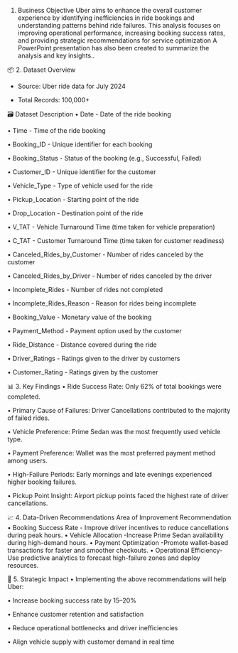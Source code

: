 
 1. Business Objective
Uber aims to enhance the overall customer experience by identifying inefficiencies in ride bookings and understanding patterns behind ride failures. This analysis focuses on improving operational performance, increasing booking success rates, and providing strategic recommendations for service optimization
A PowerPoint presentation has also been created to summarize the analysis and key insights..

📦 2. Dataset Overview
- Source: Uber ride data for July 2024

- Total Records: 100,000+



🗃️ Dataset Description
• Date - Date of the ride booking

• Time - Time of the ride booking

• Booking_ID - Unique identifier for each booking

• Booking_Status - Status of the booking (e.g., Successful, Failed)

• Customer_ID - Unique identifier for the customer

• Vehicle_Type - Type of vehicle used for the ride

• Pickup_Location - Starting point of the ride

• Drop_Location - Destination point of the ride

• V_TAT - Vehicle Turnaround Time (time taken for vehicle preparation)

• C_TAT - Customer Turnaround Time (time taken for customer readiness)

• Canceled_Rides_by_Customer - Number of rides canceled by the customer

• Canceled_Rides_by_Driver - Number of rides canceled by the driver

• Incomplete_Rides - Number of rides not completed

• Incomplete_Rides_Reason - Reason for rides being incomplete

• Booking_Value - Monetary value of the booking

• Payment_Method - Payment option used by the customer

• Ride_Distance - Distance covered during the ride

• Driver_Ratings - Ratings given to the driver by customers

• Customer_Rating - Ratings given by the customer



📊 3. Key Findings
• Ride Success Rate: Only 62% of total bookings were completed.

• Primary Cause of Failures: Driver Cancellations contributed to the majority of failed rides.

• Vehicle Preference: Prime Sedan was the most frequently used vehicle type.

• Payment Preference: Wallet was the most preferred payment method among users.

• High-Failure Periods: Early mornings and late evenings experienced higher booking failures.

• Pickup Point Insight: Airport pickup points faced the highest rate of driver cancellations.

📈 4. Data-Driven Recommendations
Area of Improvement	Recommendation
• Booking Success Rate - 	Improve driver incentives to reduce cancellations during peak hours.
• Vehicle Allocation -Increase Prime Sedan availability during high-demand hours.
• Payment Optimization -Promote wallet-based transactions for faster and smoother checkouts.
• Operational Efficiency-	Use predictive analytics to forecast high-failure zones and deploy resources.

📌 5. Strategic Impact
• Implementing the above recommendations will help Uber:

• Increase booking success rate by 15–20%

• Enhance customer retention and satisfaction

• Reduce operational bottlenecks and driver inefficiencies

• Align vehicle supply with customer demand in real time